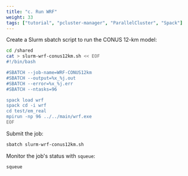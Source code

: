 ```yaml
---
title: "c. Run WRF"
weight: 33
tags: ["tutorial", "pcluster-manager", "ParallelCluster", "Spack"]
---
```


Create a Slurm sbatch script to run the CONUS 12-km model:

```bash
cd /shared
cat > slurm-wrf-conus12km.sh << EOF
#!/bin/bash

#SBATCH --job-name=WRF-CONUS12km
#SBATCH --output=%x_%j.out
#SBATCH --error=%x_%j.err
#SBATCH --ntasks=96

spack load wrf
spack cd -i wrf
cd test/em_real
mpirun -np 96 ../../main/wrf.exe
EOF
```

Submit the job:

```bash
sbatch slurm-wrf-conus12km.sh
```

Monitor the job's status with `squeue`:

```bash
squeue
```